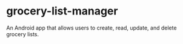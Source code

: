 # grocery-list-manager
An Android app that allows users to create, read, update, and delete grocery lists.
